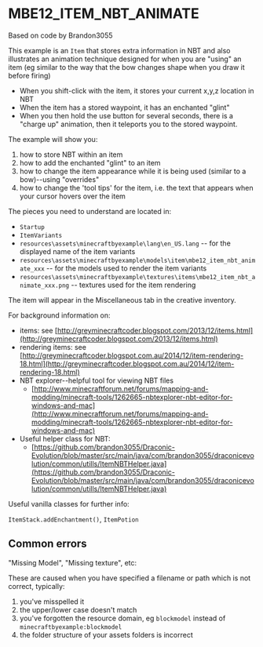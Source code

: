 # MBE12_ITEM_NBT_ANIMATE

Based on code by Brandon3055

This example is an `Item` that stores extra information in NBT and also illustrates an animation technique designed for when you are "using" an item (eg similar to the way that the bow changes shape when you draw it before firing)

* When you shift-click with the item, it stores your current x,y,z location in NBT
* When the item has a stored waypoint, it has an enchanted "glint"
* When you then hold the use button for several seconds, there is a "charge up" animation, then it teleports you to the stored waypoint.

The example will show you:

1. how to store NBT within an item
1. how to add the enchanted "glint" to an item
1. how to change the item appearance while it is being used (similar to a bow)--using "overrides"
1. how to change the 'tool tips' for the item, i.e. the text that appears when your cursor hovers over the item

The pieces you need to understand are located in:

* `Startup`
* `ItemVariants`
* `resources\assets\minecraftbyexample\lang\en_US.lang` -- for the displayed name of the item variants
* `resources\assets\minecraftbyexample\models\item\mbe12_item_nbt_animate_xxx` -- for the models used to render the item variants
* `resources\assets\minecraftbyexample\textures\items\mbe12_item_nbt_animate_xxx.png` -- textures used for the item rendering

The item will appear in the Miscellaneous tab in the creative inventory.

For background information on:

* items: see [http://greyminecraftcoder.blogspot.com/2013/12/items.html](http://greyminecraftcoder.blogspot.com/2013/12/items.html)
* rendering items: see [http://greyminecraftcoder.blogspot.com.au/2014/12/item-rendering-18.html](http://greyminecraftcoder.blogspot.com.au/2014/12/item-rendering-18.html)
* NBT explorer--helpful tool for viewing NBT files
    * [http://www.minecraftforum.net/forums/mapping-and-modding/minecraft-tools/1262665-nbtexplorer-nbt-editor-for-windows-and-mac](http://www.minecraftforum.net/forums/mapping-and-modding/minecraft-tools/1262665-nbtexplorer-nbt-editor-for-windows-and-mac)
* Useful helper class for NBT:
    * [https://github.com/brandon3055/Draconic-Evolution/blob/master/src/main/java/com/brandon3055/draconicevolution/common/utills/ItemNBTHelper.java](https://github.com/brandon3055/Draconic-Evolution/blob/master/src/main/java/com/brandon3055/draconicevolution/common/utills/ItemNBTHelper.java)

Useful vanilla classes for further info:

`ItemStack.addEnchantment()`, `ItemPotion`

## Common errors

"Missing Model", "Missing texture", etc:

These are caused when you have specified a filename or path which is not correct, typically:

1. you've misspelled it
1. the upper/lower case doesn't match
1. you've forgotten the resource domain, eg `blockmodel` instead of `minecraftbyexample:blockmodel`
1. the folder structure of your assets folders is incorrect
